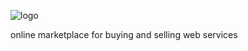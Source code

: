 
 ![logo](https://user-images.githubusercontent.com/19755484/47320863-aaf0b780-d620-11e8-9b79-6f3f68cf09d1.png)
 
online marketplace for buying and selling web services
